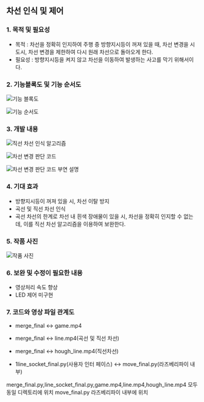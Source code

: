 ## 차선 인식 및 제어

### 1. 목적 및 필요성

- 목적 : 차선을 정확히 인지하여 주행 중 방향지시등이 꺼져 있을 때, 차선 변경을 시도시, 차선 변경을 제한하여 다시 원래 차선으로 돌아오게 한다.
- 필요성 : 방향지시등을 켜지 않고 차선을 이동하여 발생하는 사고를 막기 위해서이다.


### 2. 기능블록도 및 기능 순서도
![기능 블록도](./path/to/function_block_diagram.png)

![기능 순서도](https://drive.google.com/file/d/1EniO4pN1vLiTWE5ljwEXwl27Bytuj9_i/view?usp=drive_link)
### 3. 개발 내용
![직선 차선 인식 알고리즘](https://drive.google.com/file/d/17zjvMJy6FdrFSHdUVU6uKsuTUkz5NWS8/view?usp=drive_link)

![차선 변경 판단 코드](https://drive.google.com/file/d/1DiZsSwUUL-XvM-56k-il5hizDTkGIfte/view?usp=drive_link)

![차선 변경 판단 코드 부연 설명](https://drive.google.com/file/d/1Vc3X3a7-mYaHcEeiG1E7cxc9oTDQcgyT/view?usp=drive_link)
### 4. 기대 효과
- 방향지시등이 꺼져 있을 시, 차선 이탈 방지
- 곡선 및 직선 차선 인식
- 곡선 차선의 한계로 차선 내 흰색 장애물이 있을 시, 차선을 정확히 인지할 수 없는데, 이를 직선 차선 알고리즘을 이용하여 보완한다.

### 5. 작품 사진
![작품 사진](https://drive.google.com/file/d/1vInYgFhpTso8YYJvabP_MLqvdTmX6yzW/view?usp=drive_link)
### 6. 보완 및 수정이 필요한 내용
- 영상처리 속도 향상
- LED 제어 미구현
### 7. 코드와 영상 파일 관계도

- merge_final <-> game.mp4

- merge_final <-> line.mp4(곡선 및 직선 차선)

- merge_final <-> hough_line.mp4(직선차선)

- 1line_socket_final.py(사용자 인터 페이스) <-> move_final.py(라즈베리파이 내부)

merge_final.py,line_socket_final.py,game.mp4,line.mp4,hough_line.mp4 모두 동일 디렉토리에 위치
move_final.py 라즈베리파이 내부에 위치

  
